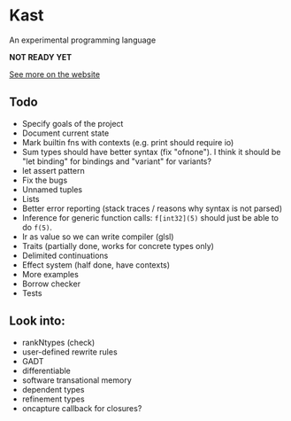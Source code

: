 # Kast

An experimental programming language

**NOT READY YET**

[See more on the website](https://kast-lang.org)

## Todo

- Specify goals of the project
- Document current state
- Mark builtin fns with contexts (e.g. print should require io)
- Sum types should have better syntax (fix "ofnone"). I think it should be "let binding" for bindings and "variant" for variants?
- let assert pattern
- Fix the bugs
- Unnamed tuples
- Lists
- Better error reporting (stack traces / reasons why syntax is not parsed)
- Inference for generic function calls: `f[int32](5)` should just be able to do `f(5)`.
- Ir as value so we can write compiler (glsl)
- Traits (partially done, works for concrete types only)
- Delimited continuations
- Effect system (half done, have contexts)
- More examples
- Borrow checker
- Tests

## Look into:

- rankNtypes (check)
- user-defined rewrite rules
- GADT
- differentiable
- software transational memory
- dependent types
- refinement types
- oncapture callback for closures?

